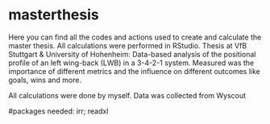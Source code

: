 # masterthesis
Here you can find all the codes and actions used to create and calculate the master thesis. 
All calculations were performed in RStudio.
Thesis at VfB Stuttgart & University of Hohenheim: Data-based analysis of the positional profile of an left wing-back (LWB) in a 3-4-2-1 system.
Measured was the importance of different metrics and the influence on different outcomes like goals, wins and more. 

All calculations were done by myself. Data was collected from Wyscout

#packages needed:
irr; readxl
